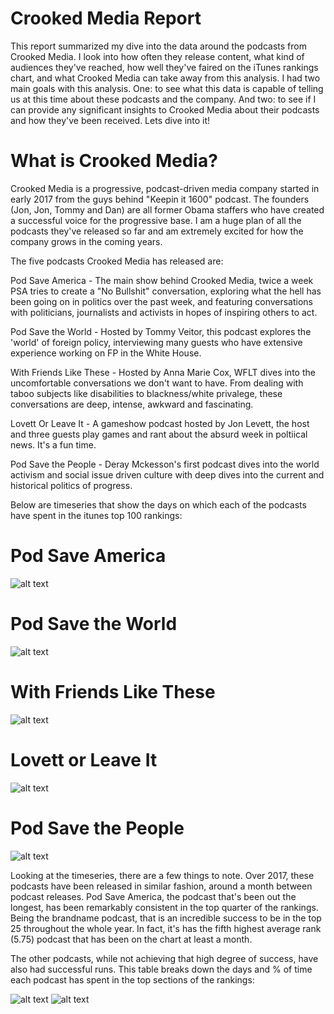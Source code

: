 # Crooked Media Report

This report summarized my dive into the data around the podcasts from Crooked Media.  I look into how often they release content, what kind of audiences they've reached, how well they've faired on the iTunes rankings chart, and what Crooked Media can take away from this analysis.  I had two main goals with this analysis.  One: to see what this data is capable of telling us at this time about these podcasts and the company.  And two: to see if I can provide any significant insights to Crooked Media about their podcasts and how they've been received.  Lets dive into it!

# What is Crooked Media?

Crooked Media is a progressive, podcast-driven media company started in early 2017 from the guys behind "Keepin it 1600" podcast.  The founders (Jon, Jon, Tommy and Dan) are all former Obama staffers who have created a successful voice for the progressive base.  I am a
huge plan of all the podcasts they've released so far and am extremely excited for how the company grows in the coming years.  

The five podcasts Crooked Media has released are:

Pod Save America - The main show behind Crooked Media, twice a week PSA tries to create a "No Bullshit" conversation, exploring what the 
hell has been going on in politics over the past week, and featuring conversations with politicians, journalists and activists in hopes of 
inspiring others to act.

Pod Save the World - Hosted by Tommy Veitor, this podcast explores the 'world' of foreign policy, interviewing many guests
who have extensive experience working on FP in the White House.

With Friends Like These - Hosted by Anna Marie Cox, WFLT dives into the uncomfortable conversations we don't want to have.  From dealing
with taboo subjects like disabilities to blackness/white privalege, these conversations are deep, intense, awkward and fascinating.

Lovett Or Leave It - A gameshow podcast hosted by Jon Levett, the host and three guests play games and rant about the absurd week in 
poltiical news.  It's a fun time.

Pod Save the People - Deray Mckesson's first podcast dives into the world activism and social issue driven culture with deep dives
into the current and historical politics of progress.

Below are timeseries that show the days on which each of the podcasts have spent in the itunes top 100 rankings:

# Pod Save America
![alt text](https://github.com/jsaliani92/Itunes-Podcast-Chart-Analysis/blob/master/Images/Crooked_Media/Output/Timelines/Long_Time_Line_Pod%20Save%20America.png)
# Pod Save the World
![alt text](https://github.com/jsaliani92/Itunes-Podcast-Chart-Analysis/blob/master/Images/Crooked_Media/Output/Timelines/Long_Time_Line_Pod%20Save%20the%20World.png)
# With Friends Like These
![alt text](https://github.com/jsaliani92/Itunes-Podcast-Chart-Analysis/blob/master/Images/Crooked_Media/Output/Timelines/Long_Time_Line_With%20Friends%20Like%20These.png)
# Lovett or Leave It
![alt text](https://github.com/jsaliani92/Itunes-Podcast-Chart-Analysis/blob/master/Images/Crooked_Media/Output/Timelines/Long_Time_Line_Lovett%20or%20Leave%20It.png)
# Pod Save the People
![alt text](https://github.com/jsaliani92/Itunes-Podcast-Chart-Analysis/blob/master/Images/Crooked_Media/Output/Timelines/Long_Time_Line_Pod%20Save%20the%20People.png)

Looking at the timeseries, there are a few things to note.  Over 2017, these podcasts have been released in similar fashion, around a month between podcast releases.  Pod Save America, the podcast that's been out the longest, has been remarkably consistent in the top quarter of the rankings.  Being the brandname podcast, that is an incredible success to be in the top 25 throughout the whole year.  In fact, it's has the fifth highest average rank (5.75) podcast that has been on the chart at least a month.

The other podcasts, while not achieving that high degree of success, have also had successful runs.  This table breaks down the days and % of time each podcast has spent in the top sections of the rankings:

![alt text](https://github.com/jsaliani92/Itunes-Podcast-Chart-Analysis/blob/master/Images/Crooked_Media/Output/Tables/Total_Data_Table.png)
![alt text](https://github.com/jsaliani92/Itunes-Podcast-Chart-Analysis/blob/master/Images/Crooked_Media/Output/Tables/Percent_Data_Table.png)



